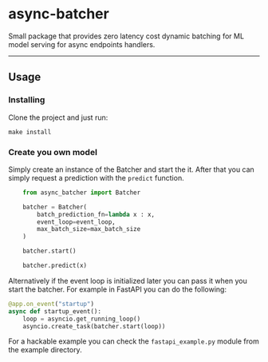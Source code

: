 # async-batcher
Small package that provides zero latency cost dynamic batching for ML model serving for async endpoints handlers.

---
## Usage
### Installing
Clone the project and just run:
```
make install
```

### Create you own model
Simply create an instance of the Batcher and start the it.
After that you can simply request a prediction with the `predict` function.
```python
	from async_batcher import Batcher

	batcher = Batcher(
		batch_prediction_fn=lambda x : x, 
		event_loop=event_loop,
		max_batch_size=max_batch_size
	)

	batcher.start()

	batcher.predict(x)
``` 

Alternatively if the event loop is initialized later you can pass it when you start the batcher. For example in FastAPI you can do the following:

```python
@app.on_event("startup")
async def startup_event():
	loop = asyncio.get_running_loop()
	asyncio.create_task(batcher.start(loop))
```

For a hackable example you can check the `fastapi_example.py` module from the example directory.
